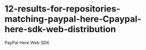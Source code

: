 # 12-results-for-repositories-matching-paypal-here-Cpaypal-here-sdk-web-distribution
PayPal Here Web SDK
